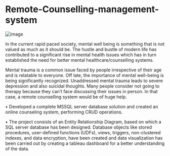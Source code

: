 # Remote-Counselling-management-system
![image](https://github.com/dhirthacker7/Remote-Counselling-management-system/assets/46825149/f9128e4f-afa2-43d0-8e6d-fe52f0208832)

In the current rapid paced society, mental well being is something that is not valued as much as it should be. The hustle and bustle of modern life has contributed to a significant rise in mental health issues which has in turn established the need for better mental healthcare/counselling systems. 


Mental trauma is a common issue faced by people irrespective of their age and is relatable to everyone. Off late, the importance of mental well-being is being significantly recognized. Unaddressed mental trauma leads to severe depression and also suicidal thoughts. Many people consider not going to therapy because they can’t face discussing their issues in person. In that case, a remote counselling system would be of huge help.


•	Developed a complete MSSQL server database solution and created an online counseling system, performing CRUD operations. 

•	The project consists of an Entity Relationship Diagram, based on which a SQL server database has been designed. Database objects like stored procedures, user-defined functions (UDFs), views, triggers, non-clustered indexes, and data encryption, have been created and data visualization has been carried out by creating a tableau dashboard for a better understanding of the data.
